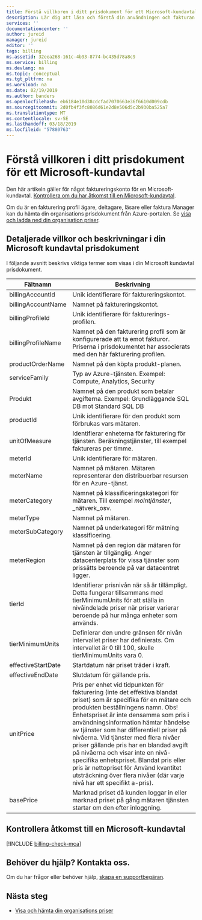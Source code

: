 ```yaml
---
title: Förstå villkoren i ditt prisdokument för ett Microsoft-kundavtal – Azure | Microsoft Docs
description: Lär dig att läsa och förstå din användningen och fakturan för din Azure-prenumeration
services: ''
documentationcenter: ''
author: jureid
manager: jureid
editor: ''
tags: billing
ms.assetid: 32eea268-161c-4b93-8774-bc435d78a8c9
ms.service: billing
ms.devlang: na
ms.topic: conceptual
ms.tgt_pltfrm: na
ms.workload: na
ms.date: 02/19/2019
ms.author: banders
ms.openlocfilehash: eb6184e10d38cdcfad7070663e36f6610d009cdb
ms.sourcegitcommit: 2d0fb4f3fc8086d61e2d8e506d5c2b930ba525a7
ms.translationtype: MT
ms.contentlocale: sv-SE
ms.lasthandoff: 03/18/2019
ms.locfileid: "57880763"
---
```

# <a name="understand-the-terms-in-your-price-sheet-for-a-microsoft-customer-agreement"></a>Förstå villkoren i ditt prisdokument för ett Microsoft-kundavtal

Den här artikeln gäller för något faktureringskonto för en Microsoft-kundavtal. [Kontrollera om du har åtkomst till en Microsoft-kundavtal](#check-access-to-a-microsoft-customer-agreement).

Om du är en fakturering profil ägare, deltagare, läsare eller faktura Manager kan du hämta din organisations prisdokument från Azure-portalen. Se [visa och ladda ned din organisation priser](billing-ea-pricing.md).

## <a name="detailed-terms-and-descriptions-in-your-microsoft-customer-agreement-price-sheet"></a>Detaljerade villkor och beskrivningar i din Microsoft kundavtal prisdokument

I följande avsnitt beskrivs viktiga termer som visas i din Microsoft kundavtal prisdokument.

| **Fältnamn**   | **Beskrivning**   |
| --- | --- |
| billingAccountId  | Unik identifierare för faktureringskontot.   |
| billingAccountName  | Namnet på faktureringskontot.  |
| billingProfileId  | Unik identifierare för fakturerings-profilen.   |
| billingProfileName  | Namnet på den fakturering profil som är konfigurerade att ta emot fakturor. Priserna i prisdokumentet har associerats med den här fakturering profilen. |
| productOrderName  | Namnet på den köpta produkt-planen. |
| serviceFamily  | Typ av Azure-tjänsten. Exempel: Compute, Analytics, Security |
| Produkt  | Namnet på den produkt som betalar avgifterna. Exempel: Grundläggande SQL DB mot Standard SQL DB  |
| productId  | Unik identifierare för den produkt som förbrukas vars mätaren. |
| unitOfMeasure  | Identifierar enheterna för fakturering för tjänsten. Beräkningstjänster, till exempel faktureras per timme. |
| meterId  | Unik identifierare för mätaren. |
| meterName  | Namnet på mätaren. Mätaren representerar den distribuerbar resursen för en Azure-tjänst. |
| meterCategory  | Namnet på klassificeringskategori för mätaren. Till exempel _molntjänster_, _nätverk_osv. |
| meterType  |  Namnet på mätaren. |
| meterSubCategory  | Namnet på underkategori för mätning klassificering.  |
| meterRegion  | Namnet på den region där mätaren för tjänsten är tillgänglig. Anger datacenterplats för vissa tjänster som prissätts beroende på var datacentret ligger.    |
| tierId  | Identifierar prisnivån när så är tillämpligt. Detta fungerar tillsammans med tierMinimumUnits för att ställa in nivåindelade priser när priser varierar beroende på hur många enheter som används.    |
| tierMinimumUnits  | Definierar den undre gränsen för nivån intervallet priser har definierats. Om intervallet är 0 till 100, skulle tierMinimumUnits vara 0.  |
| effectiveStartDate  | Startdatum när priset träder i kraft. |
| effectiveEndDate  | Slutdatum för gällande pris. |
| unitPrice  | Pris per enhet vid tidpunkten för fakturering (inte det effektiva blandat priset) som är specifika för en mätare och produkten beställningens namn.  Obs! Enhetspriset är inte densamma som pris i användningsinformation hämtar händelse av tjänster som har differentiell priser på nivåerna.  Vid tjänster med flera nivåer priser gällande pris har en blandad avgift på nivåerna och visar inte en nivå-specifika enhetspriset. Blandat pris eller pris är nettopriset för Använd kvantitet utsträckning över flera nivåer (där varje nivå har ett specifikt a-pris). |
| basePrice  | Marknad priset då kunden loggar in eller marknad priset på gång mätaren tjänsten startar om den efter inloggning.   |

## <a name="check-access-to-a-microsoft-customer-agreement"></a>Kontrollera åtkomst till en Microsoft-kundavtal
[!INCLUDE [billing-check-mca](../../includes/billing-check-mca.md)]

## <a name="need-help-contact-us"></a>Behöver du hjälp? Kontakta oss.

Om du har frågor eller behöver hjälp, [skapa en supportbegäran](https://go.microsoft.com/fwlink/?linkid=2083458).

## <a name="next-steps"></a>Nästa steg

- [Visa och hämta din organisations priser](billing-ea-pricing.md)
